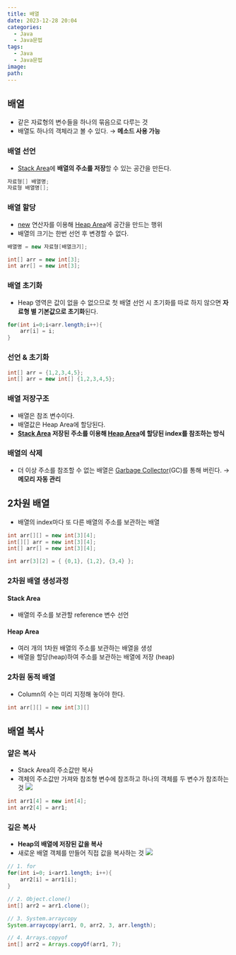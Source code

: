 ```yaml
---
title: 배열
date: 2023-12-28 20:04
categories:
  - Java
  - Java문법
tags:
  - Java
  - Java문법
image: 
path:
---
```


## 배열
- 같은 자료형의 변수들을 하나의 묶음으로 다루는 것
- 배열도 하나의 객체라고 볼 수 있다. → **메소드 사용 가능**

### 배열 선언
- [Stack Area](https://sonjh919.github.io/posts/Stack-Area)에 **배열의 주소를 저장**할 수 있는 공간을 만든다.

```java
자료형[] 배열명;
자료형 배열명[];
```

### 배열 할당
- [new](https://sonjh919.github.io/posts/new) 연산자를 이용해 [Heap Area](https://sonjh919.github.io/posts/Heap-Area)에 공간을 만드는 행위
- 배열의 크기는 한번 선언 후 변경할 수 없다.

```java
배열명 = new 자료형[배열크기];

int[] arr = new int[3];
int arr[] = new int[3];
```

### 배열 초기화
+ Heap 영역은 값이 없을 수 없으므로 첫 배열 선언 시 초기화를 따로 하지 않으면 **자료형 별 기본값으로 초기화**된다.

```java
for(int i=0;i<arr.length;i++){
	arr[i] = i;
}
```


### 선언 & 초기화

```java
int[] arr = {1,2,3,4,5};
int[] arr = new int[] {1,2,3,4,5};
```

### 배열 저장구조
- 배열은 참조 변수이다.
- 배열값은 Heap Area에 할당된다.
- **[Stack Area](https://sonjh919.github.io/posts/Stack-Area) 저장된 주소를 이용해 [Heap Area](https://sonjh919.github.io/posts/Heap-Area)에 할당된 index를 참조하는 방식**

### 배열의 삭제
- 더 이상 주소를 참조할 수 없는 배열은 [Garbage Collector](https://sonjh919.github.io/posts/Garbage-Collector)(GC)를 통해 버린다. → **메모리 자동 관리**


## 2차원 배열

- 배열의 index마다 또 다른 배열의 주소를 보관하는 배열

```java
int arr[][] = new int[3][4];
int[][] arr = new int[3][4];
int[] arr[] = new int[3][4];

int arr[3][2] = { {0,1}, {1,2}, {3,4} };
```


### 2차원 배열 생성과정

#### Stack Area
+ 배열의 주소를 보관할 reference 변수 선언

#### Heap Area
+ 여러 개의 1차원 배열의 주소를 보관하는 배열을 생성
+ 배열을 할당(heap)하여 주소를 보관하는 배열에 저장 (heap) 

### 2차원 동적 배열
- Column의 수는 미리 지정해 놓아야 한다.

```java
int arr[][] = new int[3][]
```

## 배열 복사

### 얕은 복사

- Stack Area의 주소값만 복사
- 객체의 주소값만 가져와 참조형 변수에 참조하고 하나의 객체를 두 변수가 참조하는 것
![](/assets/img/IMG/Java/기본-문법/copy1.png)


```java
int arr1[4] = new int[4];
int arr2[4] = arr1;
```    

### 깊은 복사

- **Heap의 배열에 저장된 값을 복사**
- 새로운 배열 객체를 만들어 직접 값을 복사하는 것
![](/assets/img/IMG/Java/기본-문법/copy2.png)

```java
// 1. for
for(int i=0; i<arr1.length; i++){
	arr2[i] = arr1[i];
}

// 2. Object.clone()
int[] arr2 = arr1.clone(); 

// 3. System.arraycopy
System.arraycopy(arr1, 0, arr2, 3, arr.length); 

// 4. Arrays.copyof
int[] arr2 = Arrays.copyOf(arr1, 7); 
```